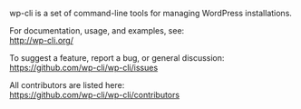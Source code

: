 wp-cli is a set of command-line tools for managing WordPress installations. 

For documentation, usage, and examples, see:  
http://wp-cli.org/

To suggest a feature, report a bug, or general discussion:  
https://github.com/wp-cli/wp-cli/issues

All contributors are listed here:  
https://github.com/wp-cli/wp-cli/contributors

